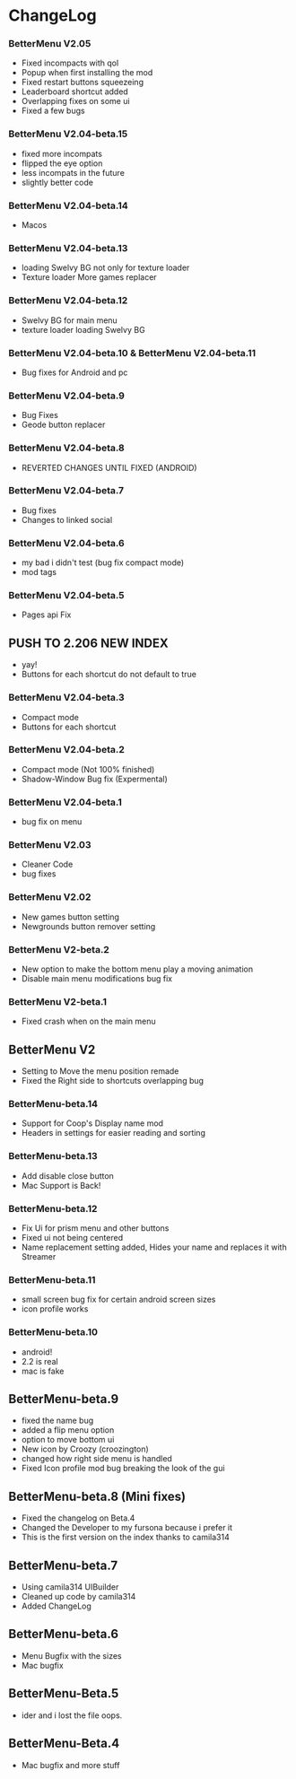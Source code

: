 # ChangeLog
### BetterMenu V2.05
* Fixed incompacts with qol
* Popup when first installing the mod
* Fixed restart buttons squeezeing
* Leaderboard shortcut added
* Overlapping fixes on some ui
* Fixed a few bugs
### BetterMenu V2.04-beta.15
* fixed more incompats
* flipped the eye option
* less incompats in the future
* slightly better code
### BetterMenu V2.04-beta.14
* Macos
### BetterMenu V2.04-beta.13
* loading Swelvy BG not only for texture loader
* Texture loader More games replacer 
### BetterMenu V2.04-beta.12
* Swelvy BG for main menu 
* texture loader loading Swelvy BG
### BetterMenu V2.04-beta.10 & BetterMenu V2.04-beta.11
* Bug fixes for Android and pc
### BetterMenu V2.04-beta.9
* Bug Fixes
* Geode button replacer
### BetterMenu V2.04-beta.8
* REVERTED CHANGES UNTIL FIXED (ANDROID)
### BetterMenu V2.04-beta.7
* Bug fixes
* Changes to linked social
### BetterMenu V2.04-beta.6
* my bad i didn't test (bug fix compact mode)
* mod tags
### BetterMenu V2.04-beta.5
* Pages api Fix
## PUSH TO 2.206 NEW INDEX
* yay!
* Buttons for each shortcut do not default to true
### BetterMenu V2.04-beta.3
* Compact mode 
* Buttons for each shortcut
### BetterMenu V2.04-beta.2
* Compact mode (Not 100% finished)
* Shadow-Window Bug fix (Expermental)
### BetterMenu V2.04-beta.1
* bug fix on menu
### BetterMenu V2.03
* Cleaner Code
* bug fixes
### BetterMenu V2.02
* New games button setting
* Newgrounds button remover setting
### BetterMenu V2-beta.2
* New option to make the bottom menu play a moving animation
* Disable main menu modifications bug fix 
### BetterMenu V2-beta.1
* Fixed crash when on the main menu
## BetterMenu V2
* Setting to Move the menu position remade
* Fixed the Right side to shortcuts overlapping bug
### BetterMenu-beta.14
* Support for Coop's Display name mod
* Headers in settings for easier reading and sorting
### BetterMenu-beta.13
* Add disable close button
* Mac Support is Back!
### BetterMenu-beta.12
* Fix Ui for prism menu and other buttons
* Fixed ui not being centered
* Name replacement setting added, Hides your name and replaces it with Streamer
### BetterMenu-beta.11
* small screen bug fix for certain android screen sizes
* icon profile works
### BetterMenu-beta.10
* android!
* 2.2 is real
* mac is fake
## BetterMenu-beta.9
* fixed the name bug
* added a flip menu option
* option to move bottom ui
* New icon by Croozy (croozington)
* changed how right side menu is handled 
* Fixed Icon profile mod bug breaking the look of the gui
## BetterMenu-beta.8 (Mini fixes)
* Fixed the changelog on Beta.4
* Changed the Developer to my fursona because i prefer it
* This is the first version on the index thanks to camila314
## BetterMenu-beta.7
* Using camila314 UIBuilder
* Cleaned up code by camila314
* Added ChangeLog
## BetterMenu-beta.6
* Menu Bugfix with the sizes
* Mac bugfix
## BetterMenu-Beta.5
* ider and i lost the file oops.
## BetterMenu-Beta.4
* Mac bugfix and more stuff
